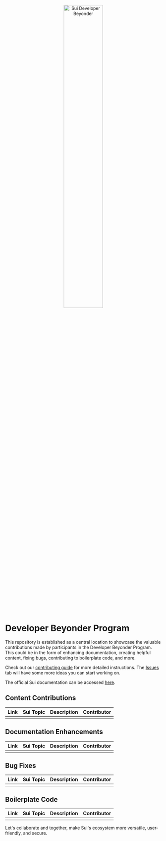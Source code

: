 <p align="center">
  <img src="https://github.com/catmcgee/sui-developer-catalysts/assets/43999360/9497ae3b-7375-4156-b482-b31e7b30feb3" alt="Sui Developer Beyonder" height=50% width=50%/>
</p>


# Developer Beyonder Program 

This repository is established as a central location to showcase the valuable contributions made by participants in the Developer Beyonder Program. This could be in the form of enhancing documentation, creating helpful content, fixing bugs, contributing to boilerplate code, and more.

Check out our [contributing guide](https://github.com/catmcgee/sui-developer-catalysts/blob/main/CONTRIBUTING.md) for more detailed instructions. The [Issues](https://github.com/catmcgee/sui-developer-catalysts/issues) tab will have some more ideas you can start working on.

The official Sui documentation can be accessed [here](https://docs.sui.xyz/).

## Content Contributions

| Link | Sui Topic | Description | Contributor |
| ---- | ------ | ----------- | ---- |
|      |        |             |      |

## Documentation Enhancements

| Link | Sui Topic | Description | Contributor |
| ---- | ------ | ----------- | ---- |
|      |        |             |      |

## Bug Fixes

| Link | Sui Topic | Description | Contributor |
| ---- | ------ | ----------- | ---- |
|      |        |             |      |

## Boilerplate Code

| Link | Sui Topic | Description | Contributor |
| ---- | ------ | ----------- | ---- |
|      |        |             |      |

Let's collaborate and together, make Sui's ecosystem more versatile, user-friendly, and secure.
